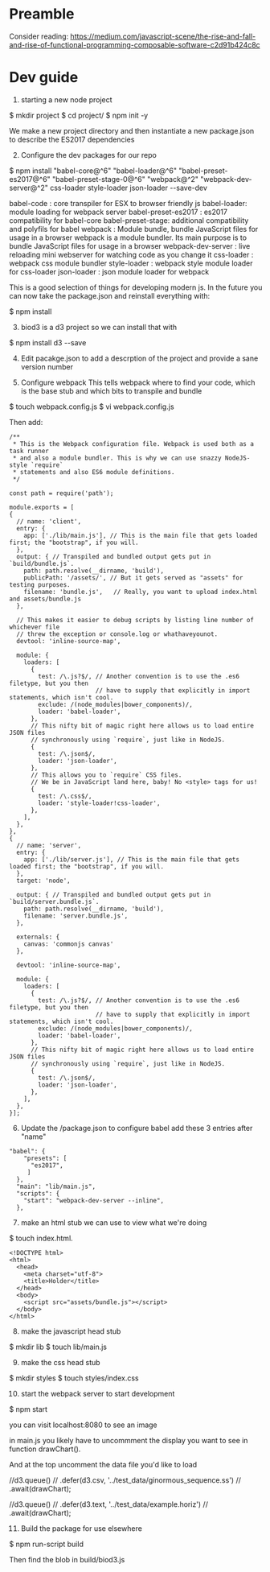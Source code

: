 # Preamble
Consider reading:
https://medium.com/javascript-scene/the-rise-and-fall-and-rise-of-functional-programming-composable-software-c2d91b424c8c

# Dev guide

1. starting a new node project

$ mkdir project
$ cd project/
$ npm init -y

We make a new project directory and then instantiate a new package.json to
describe the ES2017 dependencies

2. Configure the dev packages for our repo

$ npm install "babel-core@^6" "babel-loader@^6" "babel-preset-es2017@^6" "babel-preset-stage-0@^6" "webpack@^2" "webpack-dev-server@^2" css-loader style-loader json-loader --save-dev

babel-code : core transpiler for ESX to browser friendly js
babel-loader: module loading for webpack server
babel-preset-es2017 : es2017 compatibility for babel-core
babel-preset-stage: additional compatibility and polyfils for babel
webpack : Module bundle, bundle JavaScript files for usage in a browser
webpack is a module bundler. Its main purpose is to bundle JavaScript files for usage in a browser
webpack-dev-server : live reloading mini webserver for watching code as you change it
css-loader : webpack css module bundler
style-loader : webpack style module loader for css-loader
json-loader : json module loader for webpack

This is a good selection of things for developing modern js. In the future you can now
take the package.json and reinstall everything with:

$ npm install

3. biod3 is a d3 project so we can install that with

$ npm install d3 --save

4. Edit pacakge.json to add a descrption of the project and provide a sane
version number

5. Configure webpack
This tells webpack where to find your code, which is the base stub and which
bits to transpile and bundle

$ touch webpack.config.js
$ vi webpack.config.js

Then add:
```
/**
 * This is the Webpack configuration file. Webpack is used both as a task runner
 * and also a module bundler. This is why we can use snazzy NodeJS-style `require`
 * statements and also ES6 module definitions.
 */

const path = require('path');

module.exports = [
{
  // name: 'client',
  entry: {
    app: ['./lib/main.js'], // This is the main file that gets loaded first; the "bootstrap", if you will.
  },
  output: { // Transpiled and bundled output gets put in `build/bundle.js`.
    path: path.resolve(__dirname, 'build'),
    publicPath: '/assets/', // But it gets served as "assets" for testing purposes.
    filename: 'bundle.js',   // Really, you want to upload index.html and assets/bundle.js
  },

  // This makes it easier to debug scripts by listing line number of whichever file
  // threw the exception or console.log or whathaveyounot.
  devtool: 'inline-source-map',

  module: {
    loaders: [
      {
        test: /\.js?$/, // Another convention is to use the .es6 filetype, but you then
                        // have to supply that explicitly in import statements, which isn't cool.
        exclude: /(node_modules|bower_components)/,
        loader: 'babel-loader',
      },
      // This nifty bit of magic right here allows us to load entire JSON files
      // synchronously using `require`, just like in NodeJS.
      {
        test: /\.json$/,
        loader: 'json-loader',
      },
      // This allows you to `require` CSS files.
      // We be in JavaScript land here, baby! No <style> tags for us!
      {
        test: /\.css$/,
        loader: 'style-loader!css-loader',
      },
    ],
  },
},
{
  // name: 'server',
  entry: {
    app: ['./lib/server.js'], // This is the main file that gets loaded first; the "bootstrap", if you will.
  },
  target: 'node',

  output: { // Transpiled and bundled output gets put in `build/server.bundle.js`.
    path: path.resolve(__dirname, 'build'),
    filename: 'server.bundle.js',
  },

  externals: {
    canvas: 'commonjs canvas'
  },

  devtool: 'inline-source-map',

  module: {
    loaders: [
      {
        test: /\.js?$/, // Another convention is to use the .es6 filetype, but you then
                        // have to supply that explicitly in import statements, which isn't cool.
        exclude: /(node_modules|bower_components)/,
        loader: 'babel-loader',
      },
      // This nifty bit of magic right here allows us to load entire JSON files
      // synchronously using `require`, just like in NodeJS.
      {
        test: /\.json$/,
        loader: 'json-loader',
      },
    ],
  },
}];
```

6. Update the  /package.json to configure babel add these 3 entries after "name"
```
"babel": {
    "presets": [
      "es2017",
     ]
  },
  "main": "lib/main.js",
  "scripts": {
    "start": "webpack-dev-server --inline",
  },
```

7. make an html stub we can use to view what we're doing

$ touch index.html.

```
<!DOCTYPE html>
<html>
  <head>
    <meta charset="utf-8">
    <title>Holder</title>
  </head>
  <body>
    <script src="assets/bundle.js"></script>
  </body>
</html>

```

8. make the javascript head stub

$ mkdir lib
$ touch lib/main.js

9. make the css head stub

$ mkdir styles
$ touch styles/index.css

10. start the webpack server to start development

$ npm start

you can visit localhost:8080 to see an image

in main.js you likely have to uncommment the display you want to see in function drawChart().

And at the top uncomment the data file you'd like to load

//d3.queue()
//   .defer(d3.csv, '../test_data/ginormous_sequence.ss')
//   .await(drawChart);

//d3.queue()
//  .defer(d3.text, '../test_data/example.horiz')
//  .await(drawChart);
 
11. Build the package for use elsewhere

$ npm run-script build

Then find the blob in build/biod3.js
